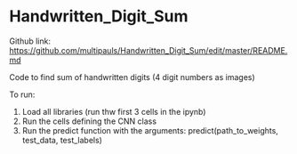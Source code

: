 # Handwritten_Digit_Sum

Github link: https://github.com/multipauls/Handwritten_Digit_Sum/edit/master/README.md

Code to find sum of handwritten digits (4 digit numbers as images)

To run:
1. Load all libraries (run thw first 3 cells in the ipynb)
2. Run the cells defining the CNN class
3. Run the predict function with the arguments: predict(path_to_weights, test_data, test_labels)
